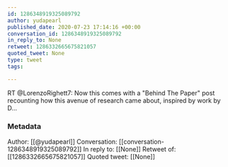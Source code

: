 ```yaml
---
id: 1286348919325089792
author: yudapearl
published_date: 2020-07-23 17:14:16 +00:00
conversation_id: 1286348919325089792
in_reply_to: None
retweet: 1286332665675821057
quoted_tweet: None
type: tweet
tags:

---
```


RT @LorenzoRighett7: Now this comes with a "Behind The Paper" post recounting how this avenue of research came about, inspired by work by D…

### Metadata

Author: [[@yudapearl]]
Conversation: [[conversation-1286348919325089792]]
In reply to: [[None]]
Retweet of: [[1286332665675821057]]
Quoted tweet: [[None]]
